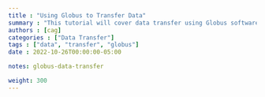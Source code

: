 ```yaml
---
title : "Using Globus to Transfer Data"
summary : "This tutorial will cover data transfer using Globus software."
authors : [cag]
categories : ["Data Transfer"]
tags : ["data", "transfer", "globus"]
date : 2022-10-26T00:00:00-05:00

notes: globus-data-transfer

weight: 300
---
```

